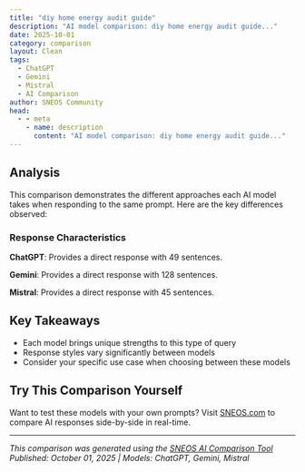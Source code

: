 ```yaml
---
title: "diy home energy audit guide"
description: "AI model comparison: diy home energy audit guide..."
date: 2025-10-01
category: comparison
layout: Clean
tags:
  - ChatGPT
  - Gemini
  - Mistral
  - AI Comparison
author: SNEOS Community
head:
  - - meta
    - name: description
      content: "AI model comparison: diy home energy audit guide..."
---
```


<ChatComparison
  title="diy home energy audit guide"
  prompt="diy home energy audit guide"
  :responses='{
    "ChatGPT": "Certainly! Here\u0027s a simple DIY home energy audit guide to help you identify areas where your home is losing energy and reduce your utility bills.\n\n---\n\n### DIY Home Energy Audit Guide\n\n#### 1. **Prepare for the Audit**\n- Gather tools: flashlight, notepad, pen, thermometer, smoke stick or incense stick, and your recent utility bills.\n- Visit your home on a sunny day for checking insulation and around heating/cooling equipment when off or on.\n\n---\n\n#### 2. **Check Your Utility Bills**\n- Review the past 12 months of energy bills to spot high-usage months.\n- Identify seasonal patterns and any anomalies.\n\n---\n\n#### 3. **Inspect Heating and Cooling Systems**\n- Check your thermostat settings; lower the thermostat in winter and raise it in summer.\n- Replace or clean air filters.\n- Look for dust or debris around vents and ducts.\n- Check for unusual noises or smells.\n- Schedule professional servicing if needed.\n\n---\n\n#### 4. **Examine Windows and Doors for Air Leaks**\n- On a windy day, hold a lit incense stick or smoke stick near window frames, door frames, baseboards, and electrical outlets.\n- Watch for smoke movement indicating air leaks.\n- Seal leaks with weatherstripping, caulking, or door sweeps.\n\n---\n\n#### 5. **Inspect Insulation**\n- Check attic, basement, and crawl spaces for proper insulation levels.\n- Make sure insulation is not compressed, wet, or missing.\n- Add insulation where needed, especially in attic and exterior walls.\n\n---\n\n#### 6. **Check Lighting and Appliances**\n- Replace incandescent bulbs with LEDs.\n- Unplug electronics and chargers when not in use or use smart power strips.\n- Ensure appliances are ENERGY STAR rated if upgrading.\n- Use programmable timers for water heaters, outdoor lights.\n\n---\n\n#### 7. **Check Water Heating System**\n- Check water heater thermostat; set it to 120\u00B0F (49\u00B0C).\n- Insulate the water heater tank and hot water pipes.\n- Fix leaks promptly.\n\n---\n\n#### 8. **Evaluate Ventilation**\n- Ensure exhaust fans in kitchens and bathrooms vent outside.\n- Check for blocked vents or dryer vents; clean if necessary.\n\n---\n\n#### 9. **Use a Thermal Camera or Infrared Thermometer (Optional)**\n- Identify cold spots, drafts, or poor insulation.\n- Use the camera during cold or hot weather for best results.\n\n---\n\n#### 10. **Make a List of Improvements**\n- Prioritize based on cost-effectiveness and ease of implementation.\n- Consider DIY fixes first, then larger improvements.\n\n---\n\n### Additional Tips\n- Use ceiling fans correctly for seasonal cooling/heating.\n- Consider planting trees or installing shading devices to reduce heat gain.\n- Regular maintenance helps keep everything running efficiently.\n\n---\n\n### Resources\n- U.S. Department of Energy: [Home Energy Audits](https://www.energy.gov/energysaver/home-energy-audits)\n- Local utility companies often offer free or discounted home energy audits.\n\n---\n\nIf you\u0027d like, I can help you create a customized checklist for your home!",
    "Gemini": "## DIY Home Energy Audit: A Comprehensive Guide\n\nPerforming a DIY home energy audit is a great way to identify energy waste and save money on your utility bills.  It\u0027s a step-by-step process that helps you pinpoint areas in your home where energy is being lost and then take corrective action.\n\n**Before you start:**\n\n*   **Gather your tools:**\n    *   **Notebook and pen:**  For recording observations and measurements.\n    *   **Flashlight:**  To inspect dark areas like attics, basements, and crawl spaces.\n    *   **Measuring tape:**  To measure window and door sizes, wall lengths, etc.\n    *   **Infrared thermometer (optional, but helpful):**  To identify temperature differences on surfaces.\n    *   **Candle or incense stick:** To check for air leaks around windows, doors, and outlets.\n    *   **Caulk and weather stripping:** If you find leaks, having these on hand is useful.\n    *   **Utility bills:** Collect your gas, electricity, and water bills for the past 12 months.\n*   **Review your energy bills:** Look for seasonal trends.  High energy use in winter likely indicates heating issues, while high use in summer suggests cooling problems.\n\n**Step 1:  Calculate Your Energy Use**\n\n*   **Compare your bills:**  Calculate the average monthly cost for electricity, gas, and water. Note the amount of energy used (kWh for electricity, therms for gas) each month.\n*   **Calculate your Energy Use Intensity (EUI):** This helps you compare your energy usage to other homes of similar size in your climate. The formula is:\n\n    **EUI = (Total Annual Energy Use in BTU) / (Home Square Footage)**\n\n    *   **Convert your energy use to BTU:**\n        *   1 kWh = 3,412 BTU\n        *   1 Therm (Natural Gas) = 100,000 BTU\n        *   1 Gallon of Propane = 91,502 BTU\n        *   1 Gallon of Oil = 138,690 BTU\n    *   **Example:**  If you used 10,000 kWh of electricity and 500 Therms of natural gas in a year, and your home is 2000 square feet:\n        *   Electricity BTU = 10,000 kWh * 3,412 BTU/kWh = 34,120,000 BTU\n        *   Natural Gas BTU = 500 Therms * 100,000 BTU/Therm = 50,000,000 BTU\n        *   Total BTU = 34,120,000 \u002B 50,000,000 = 84,120,000 BTU\n        *   EUI = 84,120,000 BTU / 2000 sq ft = 42,060 BTU/sq ft\n\n    *   **Compare to average EUI:**  Look up average EUI values for homes in your climate zone online.  This gives you a baseline to determine if your home is energy-efficient or not. (Search \u0022average EUI by climate zone\u0022).\n\n**Step 2: The Walkthrough (Room by Room)**\n\n**A.  Exterior Inspection:**\n\n1.  **Foundation:**\n    *   Check for cracks or gaps in the foundation.  These can allow cold air and moisture into your basement or crawl space.\n    *   Look for signs of water damage.\n2.  **Walls:**\n    *   Note the type of siding (wood, brick, vinyl, etc.).  This impacts insulation levels.\n    *   Look for cracks or damage.\n3.  **Roof:**\n    *   Inspect the roof for missing or damaged shingles.\n    *   Check for proper ventilation of the attic (soffit vents, ridge vents). Poor ventilation can lead to ice dams in winter and overheating in summer.\n4.  **Windows and Doors:**\n    *   Examine the caulking around windows and doors.  Look for cracks or deterioration.\n    *   Check weather stripping for wear and tear.\n    *   Assess the condition of window glass.  Is it single-pane or double-pane?  Are there any broken seals (foggy appearance between panes)?\n5.  **Landscaping:**\n    *   Consider how trees and shrubs shade your home.  Proper placement can help reduce heating and cooling costs.\n    *   Ensure that outdoor air conditioning units are free of debris.\n\n**B. Interior Inspection (Room by Room):**\n\n1.  **Air Leaks:** This is a critical part.\n    *   **Windows and Doors:**\n        *   Close windows and doors.  Hold a lit candle or incense stick near the edges. If the flame flickers or the smoke moves significantly, you have an air leak.\n        *   Feel for drafts.\n    *   **Outlets and Switches:**  Remove outlet and switch plates and check for air leaks.  (Turn off the power to the circuit first as a precaution!) Seal any gaps with foam outlet gaskets.\n    *   **Baseboards and Trim:** Check where baseboards and trim meet the walls and floor.  Caulk any gaps.\n    *   **Fireplace:**  Ensure the damper is closed tightly when the fireplace is not in use. A fireplace can be a significant source of air leaks.\n    *   **Attic Access:** Ensure the attic access panel is properly insulated and sealed.\n\n2.  **Insulation:**\n    *   **Attic:** This is a prime location for heat loss.  Check the insulation level.  Ideally, you should have at least 12-15 inches of insulation (R-value of R-38 to R-49 is recommended).  If you can see the attic floor joists, you need more insulation.\n    *   **Walls:**  It\u0027s harder to assess wall insulation without specialized equipment.  However, you can get a general idea by:\n        *   Checking outlet and switch boxes (after turning off the power).  Sometimes you can see insulation through the box.\n        *   Looking in unfinished basements or crawl spaces.\n    *   **Basement/Crawl Space:**  Check for insulation on walls and around pipes.\n\n3.  **Heating and Cooling Systems:**\n    *   **Furnace/Air Conditioner:**\n        *   Check the age of your equipment.  Older units are less efficient.\n        *   Inspect the air filter and replace it if it\u0027s dirty.\n        *   Ensure vents are not blocked by furniture.\n    *   **Ductwork:**  Look for leaks or gaps in ductwork, especially where sections connect.  Seal any leaks with duct tape (or better yet, duct mastic sealant).\n    *   **Programmable Thermostat:**  Make sure your thermostat is programmed to automatically adjust the temperature when you\u0027re not home.\n\n4.  **Water Heating:**\n    *   **Water Heater:**\n        *   Check the age of your water heater.\n        *   Insulate the water heater tank with an insulating blanket (follow manufacturer\u0027s instructions).\n        *   Insulate hot water pipes, especially those in unheated areas.\n        *   Set the water heater temperature to 120\u00B0F (49\u00B0C). Higher temperatures are unnecessary and waste energy.\n    *   **Faucets and Showers:**  Repair any leaky faucets or showerheads.  Install low-flow showerheads and aerators on faucets to reduce water consumption.\n\n5.  **Lighting and Appliances:**\n    *   **Lighting:**  Replace incandescent light bulbs with energy-efficient LED bulbs.\n    *   **Appliances:**\n        *   Check the energy efficiency ratings of your appliances (Energy Star label).\n        *   Unplug electronics when not in use (they can still draw power in standby mode).\n        *   Clean the coils on your refrigerator to improve efficiency.\n        *   Use the proper settings on your dishwasher and washing machine.\n\n**Step 3: Analyze Your Findings and Create an Action Plan**\n\n1.  **Review your notes:**  Compile a list of all the energy waste issues you identified during your walkthrough.\n2.  **Prioritize your projects:** Focus on the most cost-effective improvements first.  Air sealing is often the easiest and most impactful.\n3.  **Estimate costs:**  Research the cost of materials and labor for each project.\n4.  **Calculate potential savings:**  Estimate how much money you could save on your energy bills by making each improvement.  Many online resources can help you estimate energy savings.\n5.  **Create a timeline:**  Set realistic goals for completing your energy-saving projects.\n6.  **Consider professional help:**  For complex projects like insulation or HVAC upgrades, it\u0027s best to consult with a qualified contractor.\n\n**Examples of Common Energy-Saving Projects (In Order of Typical ROI):**\n\n*   **Air Sealing:** Caulking, weather stripping, sealing around outlets and pipes.\n*   **Insulating:** Attic, walls, basement/crawl space.\n*   **Lighting Upgrades:** Switching to LED bulbs.\n*   **Water Heater Insulation:** Adding a blanket to older water heaters.\n*   **Programmable Thermostat:** Installing and properly programming it.\n*   **Appliance Upgrades:** Replacing old, inefficient appliances with Energy Star models.\n*   **Window Replacement:**  (Often expensive, but can be worthwhile if you have single-pane windows in a cold climate).\n*   **HVAC System Upgrade:** Replacing an old furnace or air conditioner with a high-efficiency model.\n\n**Resources:**\n\n*   **Energy.gov:**  U.S. Department of Energy website with extensive information on energy efficiency.\n*   **Energy Star:**  Website for the Energy Star program, which certifies energy-efficient products.\n*   **Local Utility Companies:**  Many utility companies offer energy audits, rebates, and other programs to help customers save energy.\n\n**Important Safety Considerations:**\n\n*   **Electrical Safety:** Turn off power to circuits before working around outlets and switches.\n*   **Attic Safety:** Use caution when working in the attic.  Watch out for exposed nails and beams.  Wear a dust mask and gloves to protect yourself from insulation particles.\n*   **Ladder Safety:** Use a sturdy ladder and follow proper ladder safety guidelines.\n*   **Asbestos:** If your home was built before 1980, be aware of the potential for asbestos in insulation, pipes, or other building materials.  Do not disturb these materials. Contact a qualified professional for asbestos testing and removal.\n\nThis DIY home energy audit guide provides a starting point for identifying energy waste and improving the energy efficiency of your home. By following these steps and taking action on your findings, you can save money on your utility bills, reduce your environmental impact, and create a more comfortable living environment. Good luck!\n",
    "Mistral": "Conducting a DIY home energy audit can help you identify areas where your home is losing energy and where you can make improvements to increase efficiency. Here\u2019s a step-by-step guide to help you get started:\n\n### Materials Needed:\n- Flashlight\n- Incense stick or smoke pencil\n- Infrared thermometer (optional)\n- Notepad and pen\n- Tape measure\n- Camera or smartphone for taking photos\n\n### Step-by-Step Guide:\n\n#### 1. **Preparation:**\n   - **Gather Information:** Collect your past energy bills to understand your energy usage patterns.\n   - **Checklist:** Create a checklist of areas to inspect, including windows, doors, walls, insulation, heating and cooling systems, lighting, and appliances.\n\n#### 2. **Locate Air Leaks:**\n   - **Windows and Doors:** Use an incense stick or smoke pencil to detect air leaks. Hold the stick near windows, doors, and other openings. If the smoke moves, it indicates an air leak.\n   - **Walls and Ceilings:** Check for gaps around electrical outlets, switch plates, and baseboards.\n   - **Attic and Basement:** Inspect for gaps around pipes, ducts, and chimneys.\n\n#### 3. **Inspect Insulation:**\n   - **Attic:** Check the depth and condition of the insulation. Ensure it is evenly distributed and not compressed.\n   - **Walls:** If possible, inspect the insulation in the walls. This might require removing a small section of drywall or using an infrared thermometer to detect temperature differences.\n   - **Floors:** Check for insulation under floors, especially in unheated spaces like garages or basements.\n\n#### 4. **Evaluate Heating and Cooling Systems:**\n   - **Furnace and Air Conditioner:** Ensure they are properly maintained and serviced annually. Check filters and replace them if necessary.\n   - **Ductwork:** Inspect for leaks and ensure ducts are properly insulated.\n   - **Thermostat:** Consider upgrading to a programmable thermostat to optimize energy use.\n\n#### 5. **Assess Lighting:**\n   - **Light Bulbs:** Replace incandescent bulbs with energy-efficient LED bulbs.\n   - **Fixtures:** Ensure all fixtures are in good working condition and consider using timers or motion sensors.\n\n#### 6. **Check Appliances:**\n   - **Energy Efficiency:** Look for the Energy Star label on appliances.\n   - **Usage Patterns:** Monitor how often appliances are used and consider upgrading to more efficient models if necessary.\n   - **Refrigerator:** Ensure the door seals are tight and the coils are clean.\n\n#### 7. **Water Heating:**\n   - **Temperature:** Set the water heater to 120\u00B0F (49\u00B0C) to save energy.\n   - **Insulation:** Consider insulating the water heater and the first 6 feet of hot and cold water pipes.\n\n#### 8. **Electronics and Phantom Loads:**\n   - **Standby Power:** Use power strips to turn off electronics completely when not in use.\n   - **Energy-Efficient Devices:** Consider using energy-efficient electronics and appliances.\n\n#### 9. **Document Findings:**\n   - **Photos:** Take photos of problem areas for reference.\n   - **Notes:** Record all findings and potential solutions.\n\n#### 10. **Create an Action Plan:**\n   - **Prioritize:** Identify the most significant energy-wasting areas and prioritize them for improvement.\n   - **Budget:** Determine a budget for necessary upgrades and repairs.\n   - **Implement:** Start making the necessary changes and monitor the impact on your energy bills.\n\n### Additional Tips:\n- **Professional Help:** If you find significant issues, consider hiring a professional energy auditor for a more detailed assessment.\n- **Rebates and Incentives:** Check for local rebates, tax credits, or other incentives for energy-efficient upgrades.\n- **Regular Maintenance:** Schedule regular maintenance for your heating and cooling systems to ensure they operate efficiently.\n\nBy following this guide, you can identify and address energy inefficiencies in your home, leading to lower energy bills and a more comfortable living environment."
  }'
  published-date="17:21"
/>

## Analysis

This comparison demonstrates the different approaches each AI model takes when responding to the same prompt. Here are the key differences observed:

### Response Characteristics

**ChatGPT**: Provides a direct response with 49 sentences. 

**Gemini**: Provides a direct response with 128 sentences. 

**Mistral**: Provides a direct response with 45 sentences. 

## Key Takeaways

- Each model brings unique strengths to this type of query
- Response styles vary significantly between models
- Consider your specific use case when choosing between these models

## Try This Comparison Yourself

Want to test these models with your own prompts? Visit [SNEOS.com](https://sneos.com) to compare AI responses side-by-side in real-time.

---

*This comparison was generated using the [SNEOS AI Comparison Tool](https://sneos.com)*
*Published: October 01, 2025 | Models: ChatGPT, Gemini, Mistral*
